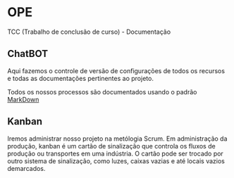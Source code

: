 # OPE
TCC (Trabalho de conclusão de curso) - Documentação

## ChatBOT

Aqui fazemos o controle de versão de configurações de todos os recursos e todas as documentações pertinentes ao projeto.

Todos os nossos processos são documentados usando o padrão [MarkDown](https://github.com/adam-p/markdown-here/wiki/Markdown-Cheatsheet)

## Kanban

Iremos administrar nosso projeto na metólogia Scrum. Em administração da produção, kanban é um cartão de sinalização que controla os fluxos de produção ou transportes em uma indústria. O cartão pode ser trocado por outro sistema de sinalização, como luzes, caixas vazias e até locais vazios demarcados.
